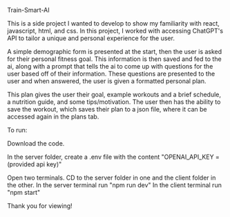 Train-Smart-AI

This is a side project I wanted to develop to show my familiarity with react, javascript, html, and css. In this project, I worked with accessing ChatGPT's API to tailor a unique and personal experience for the user.

A simple demographic form is presented at the start, then the user is asked for their personal fitness goal. This information is then saved and fed to the ai, along with a prompt that tells the ai to come up with questions for the user based off of their information. These questions are presented to the user and when answered, the user is given a formatted personal plan.

This plan gives the user their goal, example workouts and a brief schedule, a nutrition guide, and some tips/motivation. The user then has the ability to save the workout, which saves their plan to a json file, where it can be accessed again in the plans tab.

To run: 

Download the code.

In the server folder, create a .env file with the content "OPENAI_API_KEY = (provided api key)"

Open two terminals. CD to the server folder in one and the client folder in the other.
In the server terminal run "npm run dev"
In the client terminal run "npm start"


Thank you for viewing!
